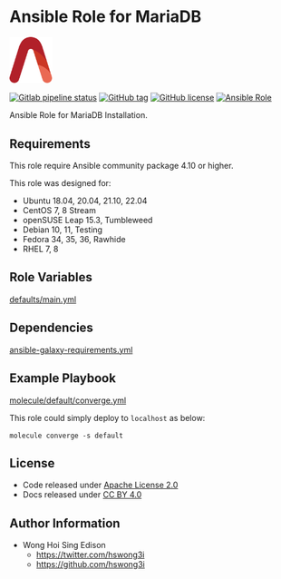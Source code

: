# Ansible Role for MariaDB

<img src="/alvistack.svg" width="75" alt="AlviStack">

[![Gitlab pipeline status](https://img.shields.io/gitlab/pipeline/alvistack/ansible-role-mariadb/master)](https://gitlab.com/alvistack/ansible-role-mariadb/-/pipelines)
[![GitHub tag](https://img.shields.io/github/tag/alvistack/ansible-role-mariadb.svg)](https://github.com/alvistack/ansible-role-mariadb/tags)
[![GitHub license](https://img.shields.io/github/license/alvistack/ansible-role-mariadb.svg)](https://github.com/alvistack/ansible-role-mariadb/blob/master/LICENSE)
[![Ansible Role](https://img.shields.io/badge/galaxy-alvistack.mariadb-blue.svg)](https://galaxy.ansible.com/alvistack/mariadb)

Ansible Role for MariaDB Installation.

## Requirements

This role require Ansible community package 4.10 or higher.

This role was designed for:

  - Ubuntu 18.04, 20.04, 21.10, 22.04
  - CentOS 7, 8 Stream
  - openSUSE Leap 15.3, Tumbleweed
  - Debian 10, 11, Testing
  - Fedora 34, 35, 36, Rawhide
  - RHEL 7, 8

## Role Variables

[defaults/main.yml](defaults/main.yml)

## Dependencies

[ansible-galaxy-requirements.yml](ansible-galaxy-requirements.yml)

## Example Playbook

[molecule/default/converge.yml](molecule/default/converge.yml)

This role could simply deploy to `localhost` as below:

    molecule converge -s default

## License

  - Code released under [Apache License 2.0](LICENSE)
  - Docs released under [CC BY 4.0](http://creativecommons.org/licenses/by/4.0/)

## Author Information

  - Wong Hoi Sing Edison
      - <https://twitter.com/hswong3i>
      - <https://github.com/hswong3i>

